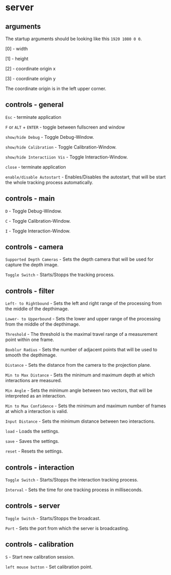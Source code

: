 # server

## arguments

The startup arguments should be looking like this `1920 1080 0 0`.

[0] - width

[1] - height

[2] - coordinate origin x

[3] - coordinate origin y

The coordinate origin is in the left upper corner.

## controls - general

`Esc` - terminate application

`F` or `ALT` + `ENTER` - toggle between fullscreen and window

`show/hide Debug` - Toggle Debug-Window.

`show/hide Calibration` - Toggle Calibration-Window.

`show/hide Interactiion Vis` - Toggle Interaction-Window.

`close` - terminate application

`enable/disable Autostart` - Enables/Disables the autostart, that will be start the whole tracking process automatically.

## controls - main

`D` - Toggle Debug-Window.

`C` - Toggle Calibration-Window.

`I` - Toggle Interaction-Window.

## controls - camera

`Supported Depth Cameras` - Sets the depth camera that will be used for capture the depth image.

`Toggle Switch` - Starts/Stopps the tracking process.

## controls - filter

`Left- to Rightbound` - Sets the left and right range of the processing from the middle of the depthimage.

`Lower- to Upperbound` - Sets the lower and upper range of the processing from the middle of the depthimage.

`Threshold` - The threshold is the maximal travel range of a measurement point within one frame.

`Boxblur Radius` - Sets the number of adjacent points that will be used to smooth the depthimage.

`Distance` - Sets the distance from the camera to the projection plane.

`Min to Max Distance` - Sets the minimum and maximum depth at which interactions are measured.

`Min Angle` - Sets the minimum angle between two vectors, that will be interpreted as an interaction.

`Min to Max Confidence` - Sets the minimum and maximum number of frames at which a interaction is valid.

`Input Distance` - Sets the minimum distance between two interactions.

`load` - Loads the settings.

`save` - Saves the settings.

`reset` - Resets the settings.

## controls - interaction

`Toggle Switch` - Starts/Stopps the interaction tracking process.

`Interval` - Sets the time for one tracking process in milliseconds.

## controls - server

`Toggle Switch` - Starts/Stopps the broadcast.

`Port` - Sets the port from which the server is broadcasting.

## controls - calibration

`S` - Start new calibration session.

`left mouse button` - Set calibration point.